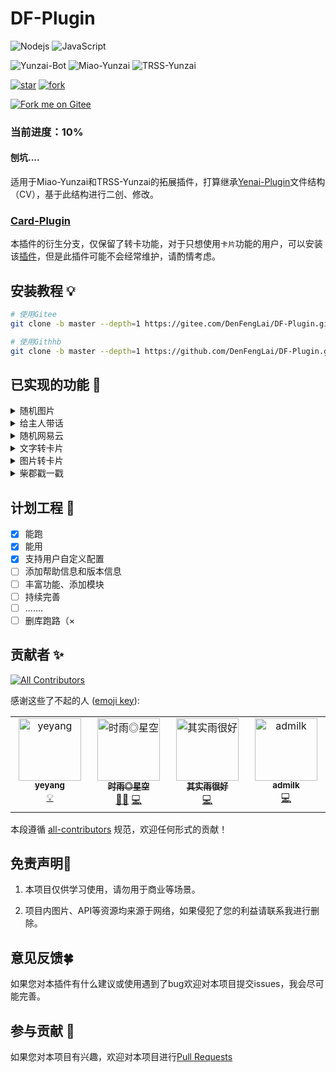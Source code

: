 # DF-Plugin

![Nodejs](https://img.shields.io/badge/-Node.js-3C873A?style=flat&logo=Node.js&logoColor=white)
![JavaScript](https://img.shields.io/badge/-JavaScript-eed718?style=flat&logo=javascript&logoColor=ffffff)

![Yunzai-Bot](https://img.shields.io/badge/Yunzai_Bot-V3.0-red)
![Miao-Yunzai](https://img.shields.io/badge/Miao_Yunzai-V3-yellow)
![TRSS-Yunzai](https://img.shields.io/badge/TRSS_Yunzai-V3-blue)

[![star](https://gitee.com/DenFengLai/DF-Plugin/badge/star.svg?theme=dark)](https://gitee.com/DenFengLai/DF-Plugin/stargazers)
[![fork](https://gitee.com/DenFengLai/DF-Plugin/badge/fork.svg?theme=dark)](https://gitee.com/DenFengLai/DF-Plugin/members)

[![Fork me on Gitee](https://gitee.com/DenFengLai/DF-Plugin/widgets/widget_6.svg)](https://gitee.com/DenFengLai/DF-Plugin)

### 当前进度：10%

#### 刨坑....

适用于Miao-Yunzai和TRSS-Yunzai的拓展插件，打算继承[Yenai-Plugin](https://yenai.trss.me)文件结构（CV），基于此结构进行二创、修改。

### [Card-Plugin](https://gitee.com/DengFengLai-F/Card-Plugin)

本插件的衍生分支，仅保留了转卡功能，对于只想使用`卡片`功能的用户，可以安装该[插件](https://gitee.com/DengFengLai-F/Card-Plugin)，但是此插件可能不会经常维护，请酌情考虑。

## 安装教程 💡

```sh
# 使用Gitee
git clone -b master --depth=1 https://gitee.com/DenFengLai/DF-Plugin.git ./plugins/DF-Plugin

# 使用Githhb
git clone -b master --depth=1 https://github.com/DenFengLai/DF-Plugin.git ./plugins/DF-Plugin
```

## 已实现的功能 🤗

<details><summary>随机图片</summary>

- #来张JK / 黑丝 / cos / 腿子

- 从API获取一张图片
    
</details>

<details><summary>给主人带话</summary>
      
 - #联系主人 + `消息内容`  
      
- 详细配置请见`config/sendMaster.yaml`

</details>

<details><summary>随机网易云</summary>
       
- #来首歌

- 从API获取一首网易云歌曲

</details>

<details><summary>文字转卡片</summary>
     
- #文转卡 + `内容:标题:外显`
  
- 注：内容参数必填，其他选填   
   
- 例：`#文转卡114:514:1919`

</details>
    
<details><summary>图片转卡片</summary>
    
- ~~#图转卡/发大图 + `图片`~~
   
- 图转卡被和谐，丸不了辣

</details>

<details><summary>柴郡戳一戳</summary>
    
- 戳一戳返回柴郡猫表情包

- 可在`config/other.yaml`中开启
  
</details>

## 计划工程 📄

- [x] 能跑
- [x] 能用
- [x] 支持用户自定义配置
- [ ] 添加帮助信息和版本信息
- [ ] 丰富功能、添加模块
- [ ] 持续完善
- [ ] .......
- [ ] 删库跑路（×

## 贡献者 ✨
<!-- ALL-CONTRIBUTORS-BADGE:START - Do not remove or modify this section -->
[![All Contributors](https://img.shields.io/badge/all_contributors-4-orange.svg?style=flat-square)](#contributors-)
<!-- ALL-CONTRIBUTORS-BADGE:END -->

感谢这些了不起的人 ([emoji key](https://allcontributors.org/docs/en/emoji-key)):

<!-- ALL-CONTRIBUTORS-LIST:START - Do not remove or modify this section -->
<!-- prettier-ignore-start -->
<!-- markdownlint-disable -->
<table>
  <tbody>
    <tr>
      <td align="center" valign="top" width="14.28%"><a href="https://github.com/yeyang52"><img src="https://avatars.githubusercontent.com/u/107110851?v=4?s=100" width="100px;" alt="yeyang"/><br /><sub><b>yeyang</b></sub></a><br /><a href="#example-yeyang52" title="Examples">💡</a></td>
      <td align="center" valign="top" width="14.28%"><a href="https://github.com/TimeRainStarSky"><img src="https://avatars.githubusercontent.com/u/63490117?v=4?s=100" width="100px;" alt="时雨◎星空"/><br /><sub><b>时雨◎星空</b></sub></a><br /><a href="#mentoring-TimeRainStarSky" title="Mentoring">🧑‍🏫</a> <a href="https://github.com/Denfenglai/DF-Plugin/commits?author=TimeRainStarSky" title="Code">💻</a></td>
      <td align="center" valign="top" width="14.28%"><a href="https://github.com/qsyhh"><img src="https://avatars.githubusercontent.com/u/132750431?v=4?s=100" width="100px;" alt="其实雨很好"/><br /><sub><b>其实雨很好</b></sub></a><br /><a href="https://github.com/Denfenglai/DF-Plugin/commits?author=qsyhh" title="Code">💻</a></td>
      <td align="center" valign="top" width="14.28%"><a href="https://github.com/Admilkk"><img src="https://avatars.githubusercontent.com/u/78579687?v=4?s=100" width="100px;" alt="admilk"/><br /><sub><b>admilk</b></sub></a><br /><a href="https://github.com/Denfenglai/DF-Plugin/commits?author=Admilkk" title="Code">💻</a></td>
    </tr>
  </tbody>
</table>

<!-- markdownlint-restore -->
<!-- prettier-ignore-end -->

<!-- ALL-CONTRIBUTORS-LIST:END -->

本段遵循 [all-contributors](https://github.com/all-contributors/all-contributors) 规范，欢迎任何形式的贡献！

## 免责声明💬

1. 本项目仅供学习使用，请勿用于商业等场景。  

2. 项目内图片、API等资源均来源于网络，如果侵犯了您的利益请联系我进行删除。

## 意见反馈🍀

如果您对本插件有什么建议或使用遇到了bug欢迎对本项目提交issues，我会尽可能完善。

## 参与贡献 🎨

如果您对本项目有兴趣，欢迎对本项目进行[Pull Requests](https://github.com/DenFengLai/DF-Plugin/pulls)
